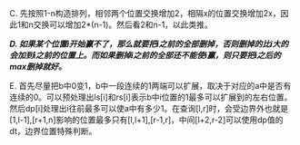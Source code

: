 C. 先按照1-n构造排列，相邻两个位置交换增加2，相隔x的位置交换增加2x，因此1和n交换可以增加2\*(n-1)。然后看2和n-1，以此类推。

***D. 如果某个位置i开始赢不了，那么就要把i之前的全部删掉，否则删掉的比i大的会加到i之前的位置上。而如果删掉i之前的全部还不能使i赢，则只要把i之后的max删掉就好。***

E. 首先尽量把b中0变1，b中一段连续的1两端可以扩展，取决于对应的a中是否有连续的0。可以预处理出ls[i]和rs[i]表示b中i位置的1最多可以扩展到的左右位置。然后dp[i]处理出i往前最多可以使a中有多少1。在查询[l,r]时，会受边界外也就是[1,l-1],[r+1,n]影响的位置最多只有[l,l+1],[r-1,r]，中间[l+2,r-2]可以使用dp值的dt，边界位置特殊判断。
